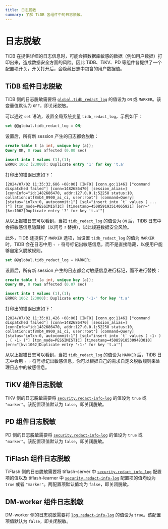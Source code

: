 ```yaml
---
title: 日志脱敏
summary: 了解 TiDB 各组件中的日志脱敏。
---
```


# 日志脱敏

TiDB 在提供详细的日志信息时，可能会把数据库敏感的数据（例如用户数据）打印出来，造成数据安全方面的风险。因此 TiDB、TiKV、PD 等组件各提供了一个配置项开关，开关打开后，会隐藏日志中包含的用户数据值。

## TiDB 组件日志脱敏

TiDB 侧的日志脱敏需要将 [`global.tidb_redact_log`](/system-variables.md#tidb_redact_log) 的值设为 `ON` 或 `MARKER`。该变量值默认为 `OFF`，即关闭脱敏。

可以通过 `set` 语法，设置全局系统变量 `tidb_redact_log`，示例如下：

```sql
set @@global.tidb_redact_log = ON;
```

设置后，所有新 session 产生的日志都会脱敏：

```sql
create table t (a int, unique key (a));
Query OK, 0 rows affected (0.00 sec)

insert into t values (1),(1);
ERROR 1062 (23000): Duplicate entry '1' for key 't.a'
```

打印出的错误日志如下：

```
[2024/07/02 11:35:32.686 +08:00] [INFO] [conn.go:1146] ["command dispatched failed"] [conn=1482686470] [session_alias=] [connInfo="id:1482686470, addr:127.0.0.1:52258 status:10, collation:utf8mb4_0900_ai_ci, user:root"] [command=Query] [status="inTxn:0, autocommit:1"] [sql="insert into `t` values ( ... )"] [txn_mode=PESSIMISTIC] [timestamp=450859193514065921] [err="[kv:1062]Duplicate entry '?' for key 't.a'"]
```

从以上报错日志可以看到，当把 `tidb_redact_log` 的值设为 `ON` 后，TiDB 日志中会把敏感信息隐藏掉（以问号 `?` 替换），以此规避数据安全风险。

此外，TiDB 还提供了 `MARKER` 选项，当设置 `tidb_redact_log` 的值为 `MARKER` 时，TiDB 会在日志中用 `‹ ›` 符号标记出敏感信息，而不是直接隐藏，以便用户能够自定义脱敏规则。

```sql
set @@global.tidb_redact_log = MARKER;
```

设置后，所有新 session 产生的日志都会对敏感信息进行标记，而不进行替换：

```sql
create table t (a int, unique key (a));
Query OK, 0 rows affected (0.07 sec)

insert into t values (1),(1);
ERROR 1062 (23000): Duplicate entry '‹1›' for key 't.a'
```

打印出的错误日志如下：

```
[2024/07/02 11:35:01.426 +08:00] [INFO] [conn.go:1146] ["command dispatched failed"] [conn=1482686470] [session_alias=] [connInfo="id:1482686470, addr:127.0.0.1:52258 status:10, collation:utf8mb4_0900_ai_ci, user:root"] [command=Query] [status="inTxn:0, autocommit:1"] [sql="insert into `t` values ( ‹1› ) , ( ‹1› )"] [txn_mode=PESSIMISTIC] [timestamp=450859185309483010] [err="[kv:1062]Duplicate entry '‹1›' for key 't.a'"]
```

从以上报错日志可以看到，当把 `tidb_redact_log` 的值设为 `MARKER` 后，TiDB 日志中会用 `‹ ›` 符号标记出敏感信息，你可以根据自己的需求自定义脱敏规则来处理日志中的敏感信息。

## TiKV 组件日志脱敏

TiKV 侧的日志脱敏需要将 [`security.redact-info-log`](/tikv-configuration-file.md#redact-info-log-从-v408-版本开始引入) 的值设为 `true` 或 `"marker"`。该配置项值默认为 `false`，即关闭脱敏。

## PD 组件日志脱敏

PD 侧的日志脱敏需要将 [`security.redact-info-log`](/pd-configuration-file.md#redact-info-log-从-v50-版本开始引入) 的值设为 `true` 或 `"marker"`。该配置项值默认为 `false`，即关闭脱敏。

## TiFlash 组件日志脱敏

TiFlash 侧的日志脱敏需要将 tiflash-server 中 [`security.redact_info_log`](/tiflash/tiflash-configuration.md#配置文件-tiflashtoml) 配置项的值以及 tiflash-learner 中 [`security.redact-info-log`](/tiflash/tiflash-configuration.md#配置文件-tiflash-learnertoml) 配置项的值均设为 `true` 或者 `"marker"`。两配置项默认值均为 `false`，即关闭脱敏。

## DM-worker 组件日志脱敏

DM-worker 侧的日志脱敏需要将 [`log.redact-info-log`](/dm/dm-worker-configuration-file.md#redact-info-log-从-v90-版本开始引入) 的值设为 `true`。该配置项值默认为 `false`，即关闭脱敏。
